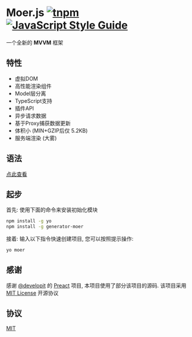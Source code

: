 # Moer.js  [![tnpm](http://npm.taobao.org/badge/v/moer.svg?style=flat-square)](http://npm.taobao.org/package/moer) [![JavaScript Style Guide](https://img.shields.io/badge/code%20style-standard-brightgreen.svg)](http://standardjs.com/)

一个全新的 **MVVM** 框架

## 特性

- 虚拟DOM
- 高性能渲染组件
- Model层分离
- TypeScript支持
- 插件API
- 异步请求数据
- 基于Proxy捕获数据更新
- 体积小 (MIN+GZIP后仅 5.2KB)
- 服务端渲染 (大雾)

## 语法

[点此查看](./docs.md)

## 起步

首先: 使用下面的命令来安装初始化模块

```bash
npm install -g yo
npm install -g generator-moer
```

接着: 输入以下指令快速创建项目, 您可以按照提示操作:

```bash
yo moer
```

## 感谢

感谢 [@developit](https://github.com/developit) 的 [Preact](https://github.com/developit/preact) 项目, 本项目使用了部分该项目的源码. 该项目采用 [MIT License](https://github.com/developit/preact/blob/master/LICENSE) 开源协议

## 协议

[MIT](./LICENSE)
